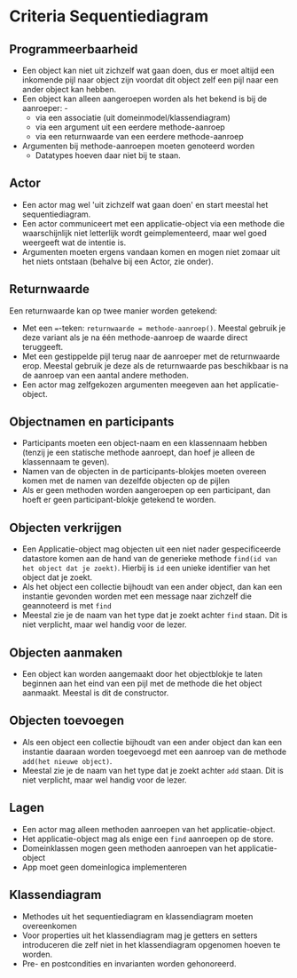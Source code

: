 # Criteria Sequentiediagram

## Programmeerbaarheid

- Een object kan niet uit zichzelf wat gaan doen, dus er moet altijd een inkomende pijl naar object zijn voordat dit object zelf een pijl naar een ander object kan hebben.
- Een object kan alleen aangeroepen worden als het bekend is bij de aanroeper: -
    - via een associatie (uit domeinmodel/klassendiagram)
    - via een argument uit een eerdere methode-aanroep
    - via een returnwaarde van een eerdere methode-aanroep
- Argumenten bij methode-aanroepen moeten genoteerd worden
    - Datatypes hoeven daar niet bij te staan.


## Actor

- Een actor mag wel 'uit zichzelf wat gaan doen' en start meestal het sequentiediagram.
- Een actor communiceert met een applicatie-object via een methode die waarschijnlijk niet letterlijk wordt geimplementeerd, maar wel goed weergeeft wat de intentie is.
- Argumenten moeten ergens vandaan komen en mogen niet zomaar uit het niets ontstaan (behalve bij een Actor, zie onder).

## Returnwaarde

Een returnwaarde kan op twee manier worden getekend:

- Met een `=`-teken: `returnwaarde = methode-aanroep()`. Meestal gebruik je deze variant als je na één methode-aanroep de waarde direct teruggeeft.
- Met een gestippelde pijl terug naar de aanroeper met de returnwaarde erop. Meestal gebruik je deze als de returnwaarde pas beschikbaar is na de aanroep van een aantal andere methoden.
- Een actor mag zelfgekozen argumenten meegeven aan het applicatie-object.


## Objectnamen en participants

- Participants moeten een object-naam en een klassennaam hebben (tenzij je een statische methode aanroept, dan hoef je alleen de klassennaam te geven).
- Namen van de objecten in de participants-blokjes moeten overeen komen met de namen van dezelfde objecten op de pijlen
- Als er geen methoden worden aangeroepen op een participant, dan hoeft er geen participant-blokje getekend te worden.


## Objecten verkrijgen

- Een Applicatie-object mag objecten uit een niet nader gespecificeerde datastore komen aan de hand van de generieke methode `find(id van het object dat je zoekt)`. Hierbij is `id` een unieke identifier van het object dat je zoekt.
- Als het object een collectie bijhoudt van een ander object, dan kan een instantie gevonden worden met een message naar zichzelf die geannoteerd is met `find`
- Meestal zie je de naam van het type dat je zoekt achter `find` staan. Dit is niet verplicht, maar wel handig voor de lezer.


## Objecten aanmaken

- Een object kan worden aangemaakt door het objectblokje te laten beginnen aan het eind van een pijl met de methode die het object aanmaakt. Meestal is dit de constructor.


## Objecten toevoegen

- Als een object een collectie bijhoudt van een ander object dan kan een instantie daaraan worden toegevoegd met een aanroep van de methode `add(het nieuwe object)`.
- Meestal zie je de naam van het type dat je zoekt achter `add` staan. Dit is niet verplicht, maar wel handig voor de lezer.


## Lagen

- Een actor mag alleen methoden aanroepen van het applicatie-object.
- Het applicatie-object mag als enige een `find` aanroepen op de store.
- Domeinklassen mogen geen methoden aanroepen van het applicatie-object
- App moet geen domeinlogica implementeren


## Klassendiagram

- Methodes uit het sequentiediagram en klassendiagram moeten overeenkomen
- Voor properties uit het klassendiagram mag je getters en setters introduceren die zelf niet in het klassendiagram opgenomen hoeven te worden.
- Pre- en postcondities en invarianten worden gehonoreerd.









